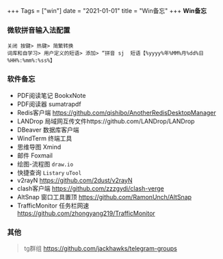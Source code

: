 +++
Tags = ["win"]
date = "2021-01-01"
title = "Win备忘"
+++
**Win备忘**
<!--more-->
      
### 微软拼音输入法配置
    关闭 按键> 热键> 简繁转换
    词库和自学习> 用户定义的短语> 添加> “拼音 sj  短语【%yyyy%年%MM%月%dd%日 %HH%:%mm%:%ss%】
### 软件备忘
- PDF阅读笔记 BookxNote
- PDF阅读器 sumatrapdf
- Redis客户端 https://github.com/qishibo/AnotherRedisDesktopManager
- LANDrop 局域网互传文件https://github.com/LANDrop/LANDrop
- DBeaver 数据库客户端
- WindTerm 终端工具
- 思维导图 Xmind
- 邮件 Foxmail
- 绘图-流程图 `draw.io`
- 快捷查询 `Listary` `uTool`
- v2rayN  https://github.com/2dust/v2rayN
- clash客户端 https://github.com/zzzgydi/clash-verge
- AltSnap 窗口工具置顶 https://github.com/RamonUnch/AltSnap
- TrafficMonitor 任务栏网速 https://github.com/zhongyang219/TrafficMonitor
### 其他
> tg群组 https://github.com/jackhawks/telegram-groups
    
